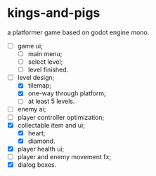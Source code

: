 # kings-and-pigs

a platformer game based on godot engine mono.

- [ ] game ui;
  - [ ] main menu;
  - [ ] select level;
  - [ ] level finished.
- [ ] level design;
  - [x] tilemap;
  - [x] one-way through platform;
  - [ ] at least 5 levels.
- [ ] enemy ai;
- [ ] player controller optimization;
- [x] collectable item and ui;
  - [x] heart;
  - [x] diamond.
- [x] player health ui;
- [ ] player and enemy movement fx;
- [x] dialog boxes.
